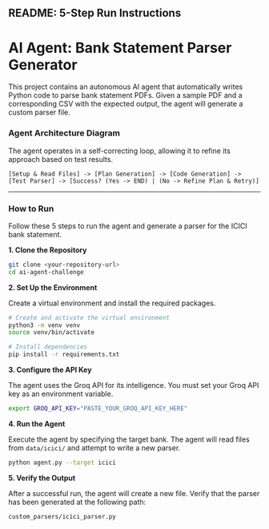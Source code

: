 

## README: 5-Step Run Instructions


# AI Agent: Bank Statement Parser Generator

This project contains an autonomous AI agent that automatically writes Python code to parse bank statement PDFs. Given a sample PDF and a corresponding CSV with the expected output, the agent will generate a custom parser file.

### Agent Architecture Diagram

The agent operates in a self-correcting loop, allowing it to refine its approach based on test results.

`[Setup & Read Files] -> [Plan Generation] -> [Code Generation] -> [Test Parser] -> [Success? (Yes -> END) | (No -> Refine Plan & Retry)]`

---

###  How to Run

Follow these 5 steps to run the agent and generate a parser for the ICICI bank statement.

**1. Clone the Repository**

```bash
git clone <your-repository-url>
cd ai-agent-challenge
````

**2. Set Up the Environment**

Create a virtual environment and install the required packages.

```bash
# Create and activate the virtual environment
python3 -m venv venv
source venv/bin/activate

# Install dependencies
pip install -r requirements.txt
```

**3. Configure the API Key**

The agent uses the Groq API for its intelligence. You must set your Groq API key as an environment variable.

```bash
export GROQ_API_KEY="PASTE_YOUR_GROQ_API_KEY_HERE"
```

**4. Run the Agent**

Execute the agent by specifying the target bank. The agent will read files from `data/icici/` and attempt to write a new parser.

```bash
python agent.py --target icici
```

**5. Verify the Output**

After a successful run, the agent will create a new file. Verify that the parser has been generated at the following path:

```
custom_parsers/icici_parser.py
```

```
```
